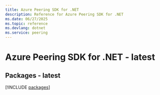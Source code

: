 ```yaml
---
title: Azure Peering SDK for .NET
description: Reference for Azure Peering SDK for .NET
ms.date: 06/27/2025
ms.topic: reference
ms.devlang: dotnet
ms.service: peering
---
```

# Azure Peering SDK for .NET - latest
## Packages - latest
[!INCLUDE [packages](peering-index.md)]